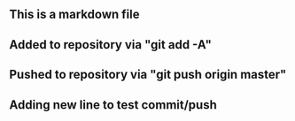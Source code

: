 ## This is a markdown file

## Added to repository via "git add -A"
## Pushed to repository via "git push origin master"

## Adding new line to test commit/push

